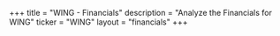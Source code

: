 +++
title = "WING - Financials"
description = "Analyze the Financials for WING"
ticker = "WING"
layout = "financials"
+++

